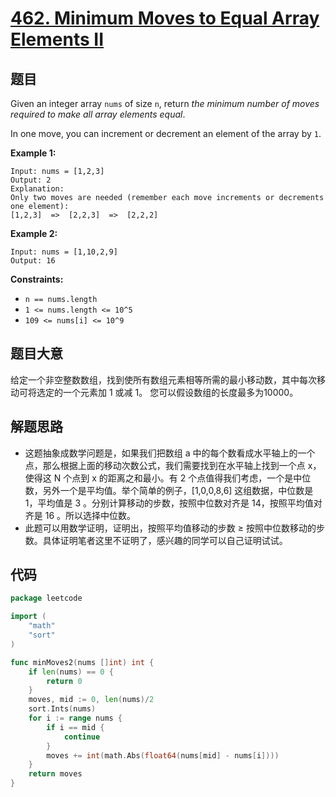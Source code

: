 # [462. Minimum Moves to Equal Array Elements II](https://leetcode.com/problems/minimum-moves-to-equal-array-elements-ii/)


## 题目

Given an integer array `nums` of size `n`, return *the minimum number of moves required to make all array elements equal*.

In one move, you can increment or decrement an element of the array by `1`.

**Example 1:**

```
Input: nums = [1,2,3]
Output: 2
Explanation:
Only two moves are needed (remember each move increments or decrements one element):
[1,2,3]  =>  [2,2,3]  =>  [2,2,2]
```

**Example 2:**

```
Input: nums = [1,10,2,9]
Output: 16
```

**Constraints:**

- `n == nums.length`
- `1 <= nums.length <= 10^5`
- `109 <= nums[i] <= 10^9`

## 题目大意

给定一个非空整数数组，找到使所有数组元素相等所需的最小移动数，其中每次移动可将选定的一个元素加 1 或减 1。 您可以假设数组的长度最多为10000。

## 解题思路

- 这题抽象成数学问题是，如果我们把数组 a 中的每个数看成水平轴上的一个点，那么根据上面的移动次数公式，我们需要找到在水平轴上找到一个点 x，使得这 N 个点到 x 的距离之和最小。有 2 个点值得我们考虑，一个是中位数，另外一个是平均值。举个简单的例子，[1,0,0,8,6] 这组数据，中位数是 1，平均值是 3 。分别计算移动的步数，按照中位数对齐是 14，按照平均值对齐是 16 。所以选择中位数。
- 此题可以用数学证明，证明出，按照平均值移动的步数 ≥ 按照中位数移动的步数。具体证明笔者这里不证明了，感兴趣的同学可以自己证明试试。

## 代码

```go
package leetcode

import (
    "math"
    "sort"
)

func minMoves2(nums []int) int {
    if len(nums) == 0 {
        return 0
    }
    moves, mid := 0, len(nums)/2
    sort.Ints(nums)
    for i := range nums {
        if i == mid {
            continue
        }
        moves += int(math.Abs(float64(nums[mid] - nums[i])))
    }
    return moves
}
```
